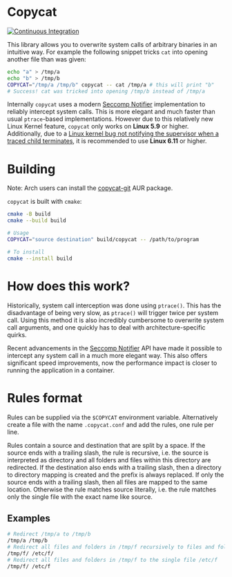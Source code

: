 # Copycat

[![Continuous Integration](https://github.com/vimpostor/copycat/actions/workflows/ci.yml/badge.svg)](https://github.com/vimpostor/copycat/actions/workflows/ci.yml)

This library allows you to overwrite system calls of arbitrary binaries in an intuitive way.
For example the following snippet tricks `cat` into opening another file than was given:
```bash
echo "a" > /tmp/a
echo "b" > /tmp/b
COPYCAT="/tmp/a /tmp/b" copycat -- cat /tmp/a # this will print "b"
# Success! cat was tricked into opening /tmp/b instead of /tmp/a
```

Internally `copycat` uses a modern [Seccomp Notifier](https://man7.org/linux/man-pages/man2/seccomp_unotify.2.html) implementation to reliably intercept system calls.
This is more elegant and much faster than usual `ptrace`-based implementations. However due to this relatively new Linux Kernel feature, `copycat` only works on **Linux 5.9** or higher. Additionally, due to a [Linux kernel bug not notifying the supervisor when a traced child terminates](https://lore.kernel.org/all/20240628021014.231976-2-avagin@google.com/), it is recommended to use **Linux 6.11** or higher.

# Building

Note: Arch users can install the [copycat-git](https://aur.archlinux.org/packages/copycat-git) AUR package.

`copycat` is built with `cmake`:
```bash
cmake -B build
cmake --build build

# Usage
COPYCAT="source destination" build/copycat -- /path/to/program

# To install
cmake --install build
```

# How does this work?

Historically, system call interception was done using `ptrace()`. This has the disadvantage of being very slow, as `ptrace()` will trigger twice per system call.
Using this method it is also incredibly cumbersome to overwrite system call arguments, and one quickly has to deal with architecture-specific quirks.

Recent advancements in the [Seccomp Notifier](https://people.kernel.org/brauner/the-seccomp-notifier-cranking-up-the-crazy-with-bpf) API have made it possible to intercept any system call in a much more elegant way.
This also offers significant speed improvements, now the performance impact is closer to running the application in a container.

# Rules format

Rules can be supplied via the `$COPYCAT` environment variable. Alternatively create a file with the name `.copycat.conf` and add the rules, one rule per line.

Rules contain a source and destination that are split by a space. If the source ends with a trailing slash, the rule is recursive, i.e. the source is interpreted as directory and all folders and files within this directory are redirected.
If the destination also ends with a trailing slash, then a directory to directory mapping is created and the prefix is always replaced. If only the source ends with a trailing slash, then all files are mapped to the same location.
Otherwise the rule matches source literally, i.e. the rule matches only the single file with the exact name like source.

## Examples

```bash
# Redirect /tmp/a to /tmp/b
/tmp/a /tmp/b
# Redirect all files and folders in /tmp/f recursively to files and folders in /etc/f
/tmp/f/ /etc/f/
# Redirect all files and folders in /tmp/f to the single file /etc/f
/tmp/f/ /etc/f
```
